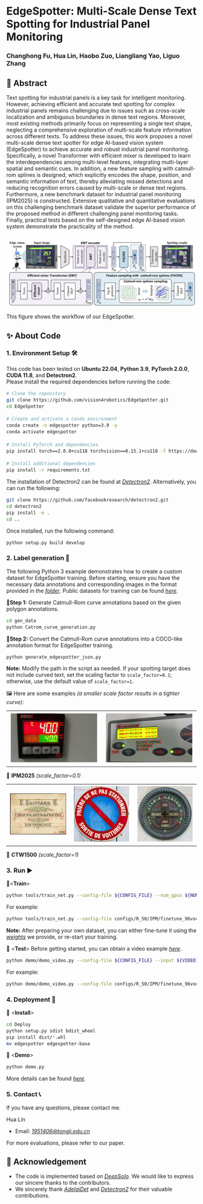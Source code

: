 # EdgeSpotter: Multi-Scale Dense Text Spotting for Industrial Panel Monitoring

### Changhong Fu, Hua Lin, Haobo Zuo, Liangliang Yao, Liguo Zhang

## 📌 Abstract
<table style="width: 100%; border-collapse: collapse; background-color: #f9f9f9; border-radius: 10px; box-shadow: 0 4px 8px rgba(0, 0, 0, 0.1);">
Text spotting for industrial panels is a key task for intelligent monitoring. However, achieving efficient and accurate text spotting for complex industrial panels remains challenging due to issues such as cross-scale localization and ambiguous boundaries in dense text regions. Moreover, most existing methods primarily focus on representing a single text shape, neglecting a comprehensive exploration of multi-scale feature information across different texts. To address these issues, this work proposes a novel multi-scale dense text spotter for edge AI-based vision system (EdgeSpotter) to achieve accurate and robust industrial panel monitoring. Specifically, a novel Transformer with efficient mixer is developed to learn the interdependencies among multi-level features, integrating multi-layer spatial and semantic cues. In addition, a new feature sampling with catmull-rom splines is designed, which explicitly encodes the shape, position, and semantic information of text, thereby alleviating missed detections and reducing recognition errors caused by multi-scale or dense text regions. Furthermore, a new benchmark dataset for industrial panel monitoring (IPM2025) is constructed. Extensive qualitative and quantitative evaluations on this challenging benchmark dataset validate the superior performance of the proposed method in different challenging panel monitoring tasks. Finally, practical tests based on the self-designed edge AI-based vision system demonstrate the practicality of the method.
</table>
 
![Workflow of our method](/fig/fig2.jpg)

This figure shows the workflow of our EdgeSpotter.

## ✨ About Code
### 1. **Environment Setup** 🛠️  

This code has been tested on **Ubuntu 22.04**, **Python 3.9**, **PyTorch 2.0.0**, **CUDA 11.8**, and **Detectron2**.  
Please install the required dependencies before running the code:  

```bash
# Clone the repository
git clone https://github.com/vision4robotics/EdgeSpotter.git
cd EdgeSpotter

# Create and activate a conda environment
conda create -n edgespotter python=3.9 -y
conda activate edgespotter

# Install PyTorch and dependencies
pip install torch==2.0.0+cu118 torchvision==0.15.1+cu118 -f https://download.pytorch.org/whl/torch_stable.html

# Install additional dependencies
pip install -r requirements.txt
```
The installation of Detectron2 can be found at *[Detectron2](https://github.com/facebookresearch/detectron2)*. Alternatively, you can run the following:
```bash
git clone https://github.com/facebookresearch/detectron2.git
cd detectron2 
pip install -e .
cd ..
```
Once installed, run the following command:
```bash
python setup.py build develop
```
### 2. **Label generation** 📝
The following Python 3 example demonstrates how to create a custom dataset for EdgeSpotter training. Before starting, ensure you have the necessary data annotations and corresponding images in the format provided in the *[folder](gen_data/datasets_example)*. Public datasets for training can be found *[here](https://github.com/aim-uofa/AdelaiDet/tree/master/datasets)*.

🔹**Step 1:** Generate Catmull-Rom curve annotations based on the given polygon annotations.
```bash
cd gen_data
python Catrom_curve_generation.py
```
🔹**Step 2:** Convert the Catmull-Rom curve annotations into a COCO-like annotation format for EdgeSpotter training.
```bash
python generate_edgespotter_json.py
```
**Note:** Modify the path in the script as needed. If your spotting target does not include curved text, set the scaling factor to `scale_factor=0.1`; otherwise, use the default value of `scale_factor=1`.
 
🖼️ Here are some examples *(a smaller scale factor results in a tighter curve)*:

<table>
    <tr>
        <td><img src="fig/examples/img_224.jpg" alt="Image 4"></td>
        <td><img src="fig/examples/img_315.jpg" alt="Image 5"></td>
    </tr>
</table>

🔧 **IPM2025** *(scale_factor=0.1)*

<table>
    <tr>
        <td><img src="fig/examples/0003.jpg" alt="Image 1"></td>
        <td><img src="fig/examples/0013.jpg" alt="Image 2"></td>
        <td><img src="fig/examples/0036.jpg" alt="Image 3"></td>
    </tr>
</table>

🔧 **CTW1500** *(scale_factor=1)*

### 3. **Run** ▶️
🔹<**Train**>

```bash
python tools/train_net.py --config-file ${CONFIG_FILE} --num_gpus ${NUMBER}
```
For example:
```bash
python tools/train_net.py --config-file configs/R_50/IPM/finetune_96voc_25maxlen.yaml --num-gpus 2
```
**Note:** After preparing your own dataset, you can either fine-tune it using the *[weights](https://drive.google.com/drive/folders/1-WU9o_SvGrg4e3NOgaHPtdfCpsbqAavC?usp=sharing)* we provide, or re-start your training.

🔹 <**Test**>
Before getting started, you can obtain a video example *[here](https://drive.google.com/drive/folders/1__TnS2GyYqususQ1y3m30ydBWLeBOPDB?usp=drive_link)*.
```bash
python demo/demo_video.py --config-file ${CONFIG_FILE} --input ${VIDEO} --opts MODEL.WEIGHTS ${WEIGHTS}
```
For example:
```bash
python demo/demo_video.py --config-file configs/R_50/IPM/finetune_96voc_25maxlen.yaml --input test_video/test.mp4 --opts MODEL.WEIGHTS ours.pth
```

### 4. **Deployment** 🚀

🔹 <**Install**>

```bash
cd Deploy
python setup.py sdist bdist_wheel
pip install dist/*.whl
mv edgespotter edgespotter-base
```
🔹 <**Demo**>

```bash
python demo.py
```
More details can be found *[here](Deploy/README.md)*.

### 5. **Contact** 📞
If you have any questions, please contact me.

Hua Lin

- Email: *[1951406@tongji.edu.cn](1951406@tongji.edu.cn)*

For more evaluations, please refer to our paper.

## 🙏 Acknowledgement
* The code is implemented based on *[DeepSolo](https://github.com/ViTAE-Transformer/DeepSolo)*. We would like to express our sincere thanks to the contributors.
* We sincerely thank *[AdelaiDet](https://github.com/aim-uofa/AdelaiDet)* and *[Detectron2](https://github.com/facebookresearch/detectron2)*  for their valuable contributions.
